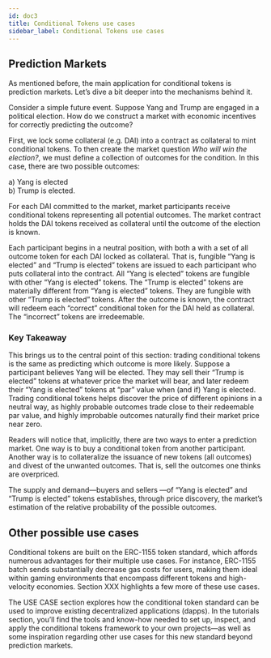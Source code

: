 ```yaml
---
id: doc3
title: Conditional Tokens use cases
sidebar_label: Conditional Tokens use cases
---
```


## Prediction Markets


As mentioned before, the main application for conditional tokens is prediction markets. Let’s dive a bit deeper into the mechanisms behind it. 

Consider a simple future event. Suppose Yang and Trump are engaged in a political election. 
How do we construct a market with economic incentives for correctly predicting the outcome?


First, we lock some collateral (e.g. DAI) into a contract as collateral  to mint conditional tokens. To then create the market question <em>Who will win the election?</em>, we must define a collection of outcomes for the condition. In this case, there are two possible outcomes: 

<p>
a) Yang is elected 
<br>
b) Trump is elected.
</p>

For each DAI committed to the market, market participants receive conditional tokens representing all potential outcomes. The market contract holds the DAI tokens received as collateral until the outcome of the election is known.

Each participant begins in a neutral position, with both a with a set of all outcome token for each DAI locked as collateral. That is, fungible “Yang is elected” and “Trump is elected” tokens are issued to each participant who puts collateral into the contract. All “Yang is elected” tokens are fungible with other “Yang is elected” tokens. The “Trump is elected” tokens are materially different from “Yang is elected” tokens. They are fungible with other “Trump is elected” tokens. After the outcome is known, the contract will redeem each “correct” conditional token for the DAI held as collateral. The “incorrect” tokens are irredeemable.

### Key Takeaway

This brings us to the central point of this section: trading conditional tokens is the same as predicting which outcome is more likely. Suppose a participant believes Yang will be elected. They may sell their “Trump is elected” tokens at whatever price the market will bear, and later redeem their “Yang is elected” tokens at “par” value when (and if) Yang is elected. Trading conditional tokens helps discover the price of different opinions in a neutral way, as highly probable outcomes trade close to their redeemable par value, and highly improbable outcomes naturally find their market price near zero.

Readers will notice that, implicitly, there are two ways to enter a prediction market. One way is to buy a conditional token from another participant. Another way is to collateralize the issuance of new tokens (all outcomes) and divest of the unwanted outcomes. That is, sell the outcomes one thinks are overpriced.

The supply and demand—buyers and sellers —of “Yang is elected” and “Trump is elected” tokens establishes, through price discovery, the market’s estimation of the relative probability of the possible outcomes.


## Other possible use cases

Conditional tokens are built on the ERC-1155 token standard, which  affords numerous advantages for their multiple use cases. For instance, ERC-1155 batch sends substantially decrease gas costs for users, making them ideal within gaming environments that encompass different tokens and high-velocity economies. Section XXX highlights a few more of these use cases. 

The USE CASE section explores how the conditional token standard can be used to improve existing decentralized applications (dapps). In the tutorials section, you’ll find the tools and know-how needed to set up, inspect, and apply the conditional tokens framework to your own projects—as well as some inspiration regarding other use cases for this new standard beyond prediction markets.
 
